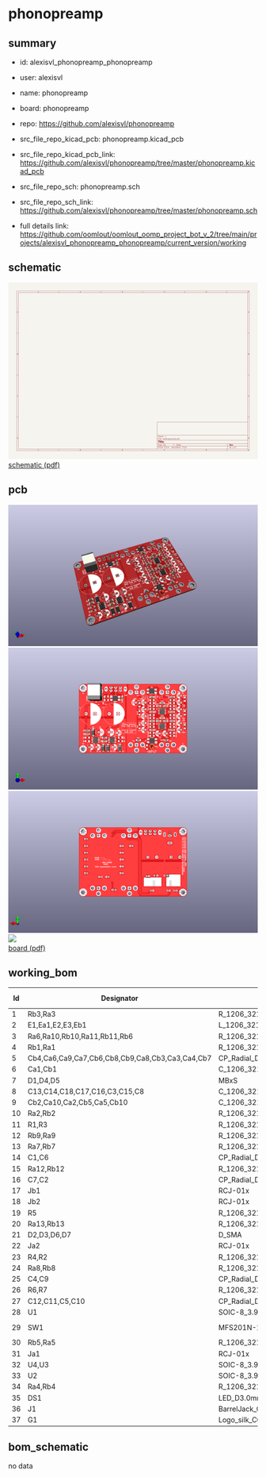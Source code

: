 # phonopreamp
 
## summary 
* id: alexisvl_phonopreamp_phonopreamp
* user: alexisvl
* name: phonopreamp
* board: phonopreamp
* repo: https://github.com/alexisvl/phonopreamp
* src_file_repo_kicad_pcb: phonopreamp.kicad_pcb
* src_file_repo_kicad_pcb_link: https://github.com/alexisvl/phonopreamp/tree/master/phonopreamp.kicad_pcb


* src_file_repo_sch: phonopreamp.sch
* src_file_repo_sch_link: https://github.com/alexisvl/phonopreamp/tree/master/phonopreamp.sch
* full details link: https://github.com/oomlout/oomlout_oomp_project_bot_v_2/tree/main/projects/alexisvl_phonopreamp_phonopreamp/current_version/working  

## schematic  
![](working_schematic_600.png)  
[schematic (pdf)](working_schematic.pdf) 






















## pcb  
![](working_3d_600.png) 
![](working_3d_front_600.png)  
![](working_3d_back_600.png)  
![](working_600.png)  
[board (pdf)](working.pdf)  

## working_bom
| Id | Designator | Footprint | Quantity | Designation | Supplier and ref |  | None | 
| --- | --- | --- | --- | --- | --- | --- | --- | 
| 1 | Rb3,Ra3 | R_1206_3216Metric_Pad1.42x1.75mm_HandSolder | 2 | 10k/1% |  |  | [''] | 
| 2 | E1,Ea1,E2,E3,Eb1 | L_1206_3216Metric_Pad1.42x1.75mm_HandSolder | 5 | 600 |  |  | [''] | 
| 3 | Ra6,Ra10,Rb10,Ra11,Rb11,Rb6 | R_1206_3216Metric_Pad1.42x1.75mm_HandSolder | 6 | 470k |  |  | [''] | 
| 4 | Rb1,Ra1 | R_1206_3216Metric_Pad1.42x1.75mm_HandSolder | 2 | 47k |  |  | [''] | 
| 5 | Cb4,Ca6,Ca9,Ca7,Cb6,Cb8,Cb9,Ca8,Cb3,Ca3,Ca4,Cb7 | CP_Radial_D5.0mm_P2.00mm | 12 | 47Âµ |  |  | [''] | 
| 6 | Ca1,Cb1 | C_1206_3216Metric_Pad1.42x1.75mm_HandSolder | 2 | 22p |  |  | [''] | 
| 7 | D1,D4,D5 | MBxS | 3 | MB10F |  |  | [''] | 
| 8 | C13,C14,C18,C17,C16,C3,C15,C8 | C_1206_3216Metric_Pad1.42x1.75mm_HandSolder | 8 | 100n |  |  | [''] | 
| 9 | Cb2,Ca10,Ca2,Cb5,Ca5,Cb10 | C_1206_3216Metric_Pad1.42x1.75mm_HandSolder | 6 | 22n/2% |  |  | [''] | 
| 10 | Ra2,Rb2 | R_1206_3216Metric_Pad1.42x1.75mm_HandSolder | 2 | 4k7 |  |  | [''] | 
| 11 | R1,R3 | R_1206_3216Metric_Pad1.42x1.75mm_HandSolder | 2 | 240/1% |  |  | [''] | 
| 12 | Rb9,Ra9 | R_1206_3216Metric_Pad1.42x1.75mm_HandSolder | 2 | 2k7/1% |  |  | [''] | 
| 13 | Ra7,Rb7 | R_1206_3216Metric_Pad1.42x1.75mm_HandSolder | 2 | 3k4/1% |  |  | [''] | 
| 14 | C1,C6 | CP_Radial_D18.0mm_P7.50mm | 2 | 2200Âµ |  |  | [''] | 
| 15 | Ra12,Rb12 | R_1206_3216Metric_Pad1.42x1.75mm_HandSolder | 2 | 100k |  |  | [''] | 
| 16 | C7,C2 | CP_Radial_D6.3mm_P2.50mm | 2 | 68Âµ |  |  | [''] | 
| 17 | Jb1 | RCJ-01x | 1 | IN_R |  |  | [''] | 
| 18 | Jb2 | RCJ-01x | 1 | OUT_R |  |  | [''] | 
| 19 | R5 | R_1206_3216Metric_Pad1.42x1.75mm_HandSolder | 1 | 10k |  |  | [''] | 
| 20 | Ra13,Rb13 | R_1206_3216Metric_Pad1.42x1.75mm_HandSolder | 2 | 620 |  |  | [''] | 
| 21 | D2,D3,D6,D7 | D_SMA | 4 | S1G |  |  | [''] | 
| 22 | Ja2 | RCJ-01x | 1 | OUT_L |  |  | [''] | 
| 23 | R4,R2 | R_1206_3216Metric_Pad1.42x1.75mm_HandSolder | 2 | 2k43/1% |  |  | [''] | 
| 24 | Ra8,Rb8 | R_1206_3216Metric_Pad1.42x1.75mm_HandSolder | 2 | 100k/1% |  |  | [''] | 
| 25 | C4,C9 | CP_Radial_D5.0mm_P2.00mm | 2 | 10Âµ |  |  | [''] | 
| 26 | R6,R7 | R_1206_3216Metric_Pad1.42x1.75mm_HandSolder | 2 | 240 |  |  | [''] | 
| 27 | C12,C11,C5,C10 | CP_Radial_D5.0mm_P2.00mm | 4 | 100Âµ |  |  | [''] | 
| 28 | U1 | SOIC-8_3.9x4.9mm_P1.27mm | 1 | LM317LMX |  |  | [''] | 
| 29 | SW1 | MFS201N-16-Z | 1 | MFS201N-16-Z |  |  | [''] | 
| 30 | Rb5,Ra5 | R_1206_3216Metric_Pad1.42x1.75mm_HandSolder | 2 | 4k7/1% |  |  | [''] | 
| 31 | Ja1 | RCJ-01x | 1 | IN_L |  |  | [''] | 
| 32 | U4,U3 | SOIC-8_3.9x4.9mm_P1.27mm | 2 | LM4562 |  |  | [''] | 
| 33 | U2 | SOIC-8_3.9x4.9mm_P1.27mm | 1 | LM337LMX |  |  | [''] | 
| 34 | Ra4,Rb4 | R_1206_3216Metric_Pad1.42x1.75mm_HandSolder | 2 | 180k/1% |  |  | [''] | 
| 35 | DS1 | LED_D3.0mm | 1 | RED |  |  | [''] | 
| 36 | J1 | BarrelJack_CUI_PJ-063AH_Horizontal | 1 | 16VAC |  |  | [''] | 
| 37 | G1 | Logo_silk_CC-BY-NC-SA_10x3.6mm | 1 | BY-NC-SA |  |  | [''] | 


## bom_schematic
no data


